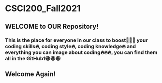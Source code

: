 <h1> CSCI200_Fall2021</h1>
<h2> WELCOME to <b>OUR</b> Repository!</h2>
<h3>This is the place for everyone in our class to boost🚀🚀🚀 your coding skills🔥, coding style🔥, coding knowledge🔥 and everything you can image about coding🔥🔥🔥, you can find them all in the GitHub1😆😆😆</h3>

<h2>Welcome Again!</h2>
